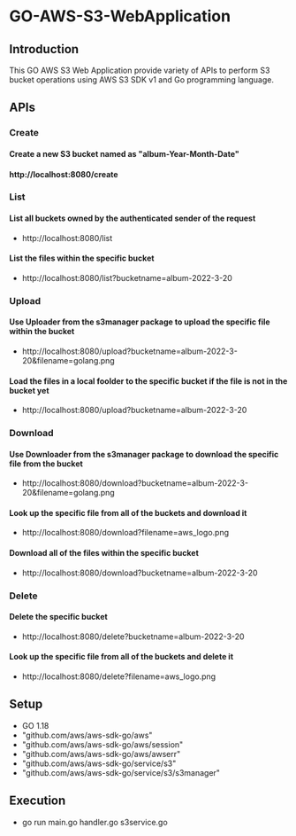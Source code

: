 # GO-AWS-S3-WebApplication
## Introduction
This GO AWS S3 Web Application provide variety of APIs to perform S3 bucket operations using AWS S3 SDK v1 and Go programming language.

## APIs
### Create
#### Create a new S3 bucket named as "album-Year-Month-Date"
#### http://localhost:8080/create

### List
#### List all buckets owned by the authenticated sender of the request
- http://localhost:8080/list
#### List the files within the specific bucket
- http://localhost:8080/list?bucketname=album-2022-3-20

### Upload
#### Use Uploader from the s3manager package to upload the specific file within the bucket
- http://localhost:8080/upload?bucketname=album-2022-3-20&filename=golang.png
#### Load the files in a local foolder to the specific bucket if the file is not in the bucket yet
- http://localhost:8080/upload?bucketname=album-2022-3-20

### Download 
#### Use Downloader from the s3manager package to download the specific file from the bucket
- http://localhost:8080/download?bucketname=album-2022-3-20&filename=golang.png
#### Look up the specific file from all of the buckets and download it
- http://localhost:8080/download?filename=aws_logo.png
#### Download all of the files within the specific bucket
- http://localhost:8080/download?bucketname=album-2022-3-20

### Delete
#### Delete the specific bucket
- http://localhost:8080/delete?bucketname=album-2022-3-20
#### Look up the specific file from all of the buckets and delete it
- http://localhost:8080/delete?filename=aws_logo.png

## Setup
- GO 1.18
- "github.com/aws/aws-sdk-go/aws"
- "github.com/aws/aws-sdk-go/aws/session"
- "github.com/aws/aws-sdk-go/aws/awserr"
- "github.com/aws/aws-sdk-go/service/s3"
- "github.com/aws/aws-sdk-go/service/s3/s3manager"

## Execution
- go run main.go handler.go s3service.go